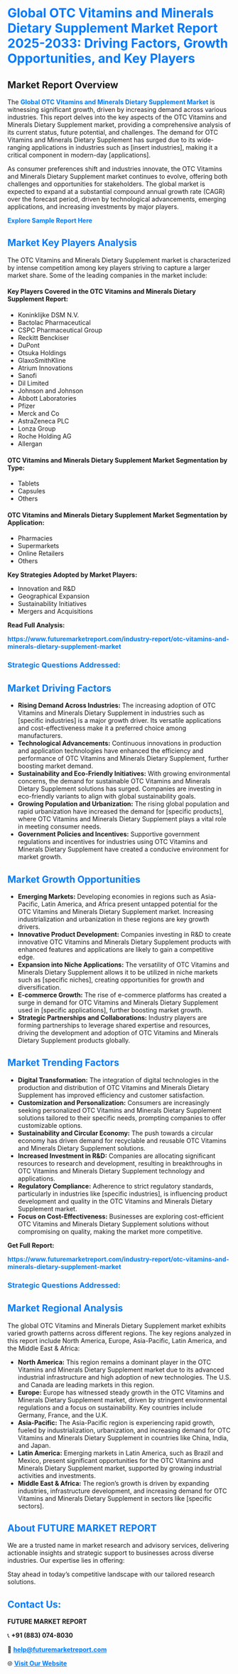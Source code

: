 <h1 style="color: #007BFF;">Global OTC Vitamins and Minerals Dietary Supplement Market Report 2025-2033: Driving Factors, Growth Opportunities, and Key Players</h1>

<section id="overview">
<h2>Market Report Overview</h2>
<p>The <a href="https://www.futuremarketreport.com/industry-report/otc-vitamins-and-minerals-dietary-supplement-market" style="color: #007BFF; text-decoration: none;"><strong>Global OTC Vitamins and Minerals Dietary Supplement Market</strong></a> is witnessing significant growth, driven by increasing demand across various industries. This report delves into the key aspects of the OTC Vitamins and Minerals Dietary Supplement market, providing a comprehensive analysis of its current status, future potential, and challenges. The demand for OTC Vitamins and Minerals Dietary Supplement has surged due to its wide-ranging applications in industries such as [insert industries], making it a critical component in modern-day [applications].</p>
<p>As consumer preferences shift and industries innovate, the OTC Vitamins and Minerals Dietary Supplement market continues to evolve, offering both challenges and opportunities for stakeholders. The global market is expected to expand at a substantial compound annual growth rate (CAGR) over the forecast period, driven by technological advancements, emerging applications, and increasing investments by major players.</p>
</section>

<section id="overview">
<p><a href="https://www.futuremarketreport.com/request-sample/reportId=79354" style="color: #007BFF; text-decoration: none;"><strong>Explore Sample Report Here</strong></a></p>
</section>

<section id="key-players">
<h2 style="color: #007BFF;">Market Key Players Analysis</h2>
<p>The OTC Vitamins and Minerals Dietary Supplement market is characterized by intense competition among key players striving to capture a larger market share. Some of the leading companies in the market include:</p>
<h4>Key Players Covered in the OTC Vitamins and Minerals Dietary Supplement Report:</h4>
<ul><li>Koninklijke DSM N.V.</li><li>Bactolac Pharmaceutical</li><li>CSPC Pharmaceutical Group</li><li>Reckitt Benckiser</li><li>DuPont</li><li>Otsuka Holdings</li><li>GlaxoSmithKline</li><li>Atrium Innovations</li><li>Sanofi</li><li>Dil Limited</li><li>Johnson and Johnson</li><li>Abbott Laboratories</li><li>Pfizer</li><li>Merck and Co</li><li>AstraZeneca PLC</li><li>Lonza Group</li><li>Roche Holding AG</li><li>Allergan</li></ul>
<h4>OTC Vitamins and Minerals Dietary Supplement Market Segmentation by Type:</h4>
<ul><li>Tablets</li><li>Capsules</li><li>Others</li></ul>

<h4>OTC Vitamins and Minerals Dietary Supplement Market Segmentation by Application:</h4>
<ul><li>Pharmacies</li><li>Supermarkets</li><li>Online Retailers</li><li>Others</li></ul>
<p><strong>Key Strategies Adopted by Market Players:</strong></p>
<ul>
<li>Innovation and R&D</li>
<li>Geographical Expansion</li>
<li>Sustainability Initiatives</li>
<li>Mergers and Acquisitions</li>
</ul>
</section>

<section>
<p><strong>Read Full Analysis: </strong></p><a href="https://www.futuremarketreport.com/industry-report/otc-vitamins-and-minerals-dietary-supplement-market" style="color: #007BFF; text-decoration: none;"><strong>https://www.futuremarketreport.com/industry-report/otc-vitamins-and-minerals-dietary-supplement-market</strong></a>
<h3 style="color: #007BFF;">Strategic Questions Addressed:</h3>
</section>

<section id="driving-factors">
<h2 style="color: #007BFF;">Market Driving Factors</h2>
<ul>
<li><strong>Rising Demand Across Industries:</strong> The increasing adoption of OTC Vitamins and Minerals Dietary Supplement in industries such as [specific industries] is a major growth driver. Its versatile applications and cost-effectiveness make it a preferred choice among manufacturers.</li>
<li><strong>Technological Advancements:</strong> Continuous innovations in production and application technologies have enhanced the efficiency and performance of OTC Vitamins and Minerals Dietary Supplement, further boosting market demand.</li>
<li><strong>Sustainability and Eco-Friendly Initiatives:</strong> With growing environmental concerns, the demand for sustainable OTC Vitamins and Minerals Dietary Supplement solutions has surged. Companies are investing in eco-friendly variants to align with global sustainability goals.</li>
<li><strong>Growing Population and Urbanization:</strong> The rising global population and rapid urbanization have increased the demand for [specific products], where OTC Vitamins and Minerals Dietary Supplement plays a vital role in meeting consumer needs.</li>
<li><strong>Government Policies and Incentives:</strong> Supportive government regulations and incentives for industries using OTC Vitamins and Minerals Dietary Supplement have created a conducive environment for market growth.</li>
</ul>
</section>

<section id="growth-opportunities">
<h2 style="color: #007BFF;">Market Growth Opportunities</h2>
<ul>
<li><strong>Emerging Markets:</strong> Developing economies in regions such as Asia-Pacific, Latin America, and Africa present untapped potential for the OTC Vitamins and Minerals Dietary Supplement market. Increasing industrialization and urbanization in these regions are key growth drivers.</li>
<li><strong>Innovative Product Development:</strong> Companies investing in R&D to create innovative OTC Vitamins and Minerals Dietary Supplement products with enhanced features and applications are likely to gain a competitive edge.</li>
<li><strong>Expansion into Niche Applications:</strong> The versatility of OTC Vitamins and Minerals Dietary Supplement allows it to be utilized in niche markets such as [specific niches], creating opportunities for growth and diversification.</li>
<li><strong>E-commerce Growth:</strong> The rise of e-commerce platforms has created a surge in demand for OTC Vitamins and Minerals Dietary Supplement used in [specific applications], further boosting market growth.</li>
<li><strong>Strategic Partnerships and Collaborations:</strong> Industry players are forming partnerships to leverage shared expertise and resources, driving the development and adoption of OTC Vitamins and Minerals Dietary Supplement products globally.</li>
</ul>
</section>

<section id="trending-factors">
<h2 style="color: #007BFF;">Market Trending Factors</h2>
<ul>
<li><strong>Digital Transformation:</strong> The integration of digital technologies in the production and distribution of OTC Vitamins and Minerals Dietary Supplement has improved efficiency and customer satisfaction.</li>
<li><strong>Customization and Personalization:</strong> Consumers are increasingly seeking personalized OTC Vitamins and Minerals Dietary Supplement solutions tailored to their specific needs, prompting companies to offer customizable options.</li>
<li><strong>Sustainability and Circular Economy:</strong> The push towards a circular economy has driven demand for recyclable and reusable OTC Vitamins and Minerals Dietary Supplement solutions.</li>
<li><strong>Increased Investment in R&D:</strong> Companies are allocating significant resources to research and development, resulting in breakthroughs in OTC Vitamins and Minerals Dietary Supplement technology and applications.</li>
<li><strong>Regulatory Compliance:</strong> Adherence to strict regulatory standards, particularly in industries like [specific industries], is influencing product development and quality in the OTC Vitamins and Minerals Dietary Supplement market.</li>
<li><strong>Focus on Cost-Effectiveness:</strong> Businesses are exploring cost-efficient OTC Vitamins and Minerals Dietary Supplement solutions without compromising on quality, making the market more competitive.</li>
</ul>
</section>

<section>
<p><strong>Get Full Report: </strong></p><a href="https://www.futuremarketreport.com/industry-report/otc-vitamins-and-minerals-dietary-supplement-market" style="color: #007BFF; text-decoration: none;"><strong>https://www.futuremarketreport.com/industry-report/otc-vitamins-and-minerals-dietary-supplement-market</strong></a>
<h3 style="color: #007BFF;">Strategic Questions Addressed:</h3>
</section>


<section id="regional-analysis">
<h2 style="color: #007BFF;">Market Regional Analysis</h2>
<p>The global OTC Vitamins and Minerals Dietary Supplement market exhibits varied growth patterns across different regions. The key regions analyzed in this report include North America, Europe, Asia-Pacific, Latin America, and the Middle East & Africa:</p>
<ul>
<li><strong>North America:</strong> This region remains a dominant player in the OTC Vitamins and Minerals Dietary Supplement market due to its advanced industrial infrastructure and high adoption of new technologies. The U.S. and Canada are leading markets in this region.</li>
<li><strong>Europe:</strong> Europe has witnessed steady growth in the OTC Vitamins and Minerals Dietary Supplement market, driven by stringent environmental regulations and a focus on sustainability. Key countries include Germany, France, and the U.K.</li>
<li><strong>Asia-Pacific:</strong> The Asia-Pacific region is experiencing rapid growth, fueled by industrialization, urbanization, and increasing demand for OTC Vitamins and Minerals Dietary Supplement in countries like China, India, and Japan.</li>
<li><strong>Latin America:</strong> Emerging markets in Latin America, such as Brazil and Mexico, present significant opportunities for the OTC Vitamins and Minerals Dietary Supplement market, supported by growing industrial activities and investments.</li>
<li><strong>Middle East & Africa:</strong> The region’s growth is driven by expanding industries, infrastructure development, and increasing demand for OTC Vitamins and Minerals Dietary Supplement in sectors like [specific sectors].</li>
</ul>
</section>

<footer>
<h2 style="color: #007BFF;">About FUTURE MARKET REPORT</h2>
<p>We are a trusted name in market research and advisory services, delivering actionable insights and strategic support to businesses across diverse industries. Our expertise lies in offering:</p>

<p>Stay ahead in today’s competitive landscape with our tailored research solutions.</p>

<h2 style="color: #007BFF;">Contact Us:</h2>
<p><strong>FUTURE MARKET REPORT</strong></p>
<p>📞 <strong>+91 (883) 074-8030</strong></p>
<p>📧 <strong><a href="mailto:help@futuremarketreport.com" style="color: #007BFF;">help@futuremarketreport.com</a></strong></p>
<p>🌐 <strong><a href="https://www.futuremarketreport.com/" style="color: #007BFF;">Visit Our Website</a></strong></p>
</footer>